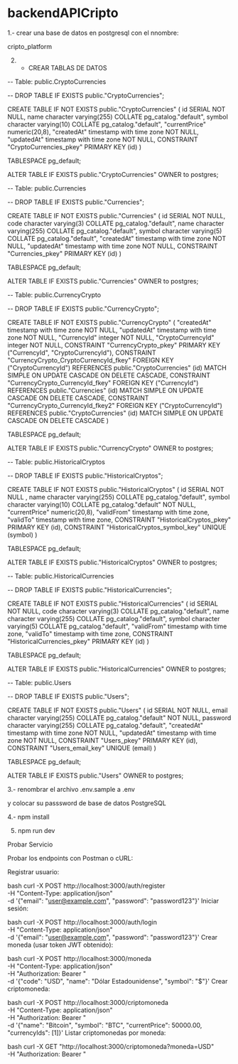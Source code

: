 # backendAPICripto

1.- crear una base de datos en postgresql con el nnombre: 

cripto_platform


2. - CREAR TABLAS DE DATOS


-- Table: public.CryptoCurrencies

-- DROP TABLE IF EXISTS public."CryptoCurrencies";

CREATE TABLE IF NOT EXISTS public."CryptoCurrencies"
(
    id SERIAL NOT NULL,
    name character varying(255) COLLATE pg_catalog."default",
    symbol character varying(10) COLLATE pg_catalog."default",
    "currentPrice" numeric(20,8),
    "createdAt" timestamp with time zone NOT NULL,
    "updatedAt" timestamp with time zone NOT NULL,
    CONSTRAINT "CryptoCurrencies_pkey" PRIMARY KEY (id)
)

TABLESPACE pg_default;

ALTER TABLE IF EXISTS public."CryptoCurrencies"
    OWNER to postgres;
	


-- Table: public.Currencies

-- DROP TABLE IF EXISTS public."Currencies";

CREATE TABLE IF NOT EXISTS public."Currencies"
(
    id SERIAL NOT NULL,
    code character varying(3) COLLATE pg_catalog."default",
    name character varying(255) COLLATE pg_catalog."default",
    symbol character varying(5) COLLATE pg_catalog."default",
    "createdAt" timestamp with time zone NOT NULL,
    "updatedAt" timestamp with time zone NOT NULL,
    CONSTRAINT "Currencies_pkey" PRIMARY KEY (id)
)

TABLESPACE pg_default;

ALTER TABLE IF EXISTS public."Currencies"
    OWNER to postgres;
	
	

-- Table: public.CurrencyCrypto

-- DROP TABLE IF EXISTS public."CurrencyCrypto";

CREATE TABLE IF NOT EXISTS public."CurrencyCrypto"
(
    "createdAt" timestamp with time zone NOT NULL,
    "updatedAt" timestamp with time zone NOT NULL,
    "CurrencyId" integer NOT NULL,
    "CryptoCurrencyId" integer NOT NULL,
    CONSTRAINT "CurrencyCrypto_pkey" PRIMARY KEY ("CurrencyId", "CryptoCurrencyId"),
    CONSTRAINT "CurrencyCrypto_CryptoCurrencyId_fkey" FOREIGN KEY ("CryptoCurrencyId")
        REFERENCES public."CryptoCurrencies" (id) MATCH SIMPLE
        ON UPDATE CASCADE
        ON DELETE CASCADE,
    CONSTRAINT "CurrencyCrypto_CurrencyId_fkey" FOREIGN KEY ("CurrencyId")
        REFERENCES public."Currencies" (id) MATCH SIMPLE
        ON UPDATE CASCADE
        ON DELETE CASCADE, 
	CONSTRAINT "CurrencyCrypto_CurrencyId_fkey2" FOREIGN KEY ("CryptoCurrencyId")
        REFERENCES public."CryptoCurrencies" (id) MATCH SIMPLE
        ON UPDATE CASCADE
        ON DELETE CASCADE
)

TABLESPACE pg_default;

ALTER TABLE IF EXISTS public."CurrencyCrypto"
    OWNER to postgres;
	


	


-- Table: public.HistoricalCryptos

-- DROP TABLE IF EXISTS public."HistoricalCryptos";

CREATE TABLE IF NOT EXISTS public."HistoricalCryptos"
(
    id SERIAL NOT NULL ,
    name character varying(255) COLLATE pg_catalog."default",
    symbol character varying(10) COLLATE pg_catalog."default" NOT NULL,
    "currentPrice" numeric(20,8),
    "validFrom" timestamp with time zone,
    "validTo" timestamp with time zone,
    CONSTRAINT "HistoricalCryptos_pkey" PRIMARY KEY (id),
    CONSTRAINT "HistoricalCryptos_symbol_key" UNIQUE (symbol)
)

TABLESPACE pg_default;

ALTER TABLE IF EXISTS public."HistoricalCryptos"
    OWNER to postgres;




-- Table: public.HistoricalCurrencies

-- DROP TABLE IF EXISTS public."HistoricalCurrencies";

CREATE TABLE IF NOT EXISTS public."HistoricalCurrencies"
(
    id SERIAL NOT NULL,
    code character varying(3) COLLATE pg_catalog."default",
    name character varying(255) COLLATE pg_catalog."default",
    symbol character varying(5) COLLATE pg_catalog."default",
    "validFrom" timestamp with time zone,
    "validTo" timestamp with time zone,
    CONSTRAINT "HistoricalCurrencies_pkey" PRIMARY KEY (id)
)

TABLESPACE pg_default;

ALTER TABLE IF EXISTS public."HistoricalCurrencies"
    OWNER to postgres;
	
	


-- Table: public.Users

-- DROP TABLE IF EXISTS public."Users";

CREATE TABLE IF NOT EXISTS public."Users"
(
    id SERIAL NOT NULL,
    email character varying(255) COLLATE pg_catalog."default" NOT NULL,
    password character varying(255) COLLATE pg_catalog."default",
    "createdAt" timestamp with time zone NOT NULL,
    "updatedAt" timestamp with time zone NOT NULL,
    CONSTRAINT "Users_pkey" PRIMARY KEY (id),
    CONSTRAINT "Users_email_key" UNIQUE (email)
)

TABLESPACE pg_default;

ALTER TABLE IF EXISTS public."Users"
    OWNER to postgres;





3.- renombrar el archivo .env.sample a .env 

y colocar su passsword de base de datos PostgreSQL 


4.- npm install


5. npm run dev


Probar Servicio

Probar los endpoints con Postman o cURL:

Registrar usuario:

bash
curl -X POST http://localhost:3000/auth/register \
  -H "Content-Type: application/json" \
  -d '{"email": "user@example.com", "password": "password123"}'
Iniciar sesión:

bash
curl -X POST http://localhost:3000/auth/login \
  -H "Content-Type: application/json" \
  -d '{"email": "user@example.com", "password": "password123"}'
Crear moneda (usar token JWT obtenido):

bash
curl -X POST http://localhost:3000/moneda \
  -H "Content-Type: application/json" \
  -H "Authorization: Bearer <TOKEN>" \
  -d '{"code": "USD", "name": "Dólar Estadounidense", "symbol": "$"}'
Crear criptomoneda:

bash
curl -X POST http://localhost:3000/criptomoneda \
  -H "Content-Type: application/json" \
  -H "Authorization: Bearer <TOKEN>" \
  -d '{"name": "Bitcoin", "symbol": "BTC", "currentPrice": 50000.00, "currencyIds": [1]}'
Listar criptomonedas por moneda:

bash
curl -X GET "http://localhost:3000/criptomoneda?moneda=USD" \
  -H "Authorization: Bearer <TOKEN>"

